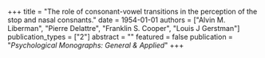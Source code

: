 +++
title = "The role of consonant-vowel transitions in the perception of the stop and nasal consnants."
date = 1954-01-01
authors = ["Alvin M. Liberman", "Pierre Delattre", "Franklin S. Cooper", "Louis J Gerstman"]
publication_types = ["2"]
abstract = ""
featured = false
publication = "*Psychological Monographs: General & Applied*"
+++

